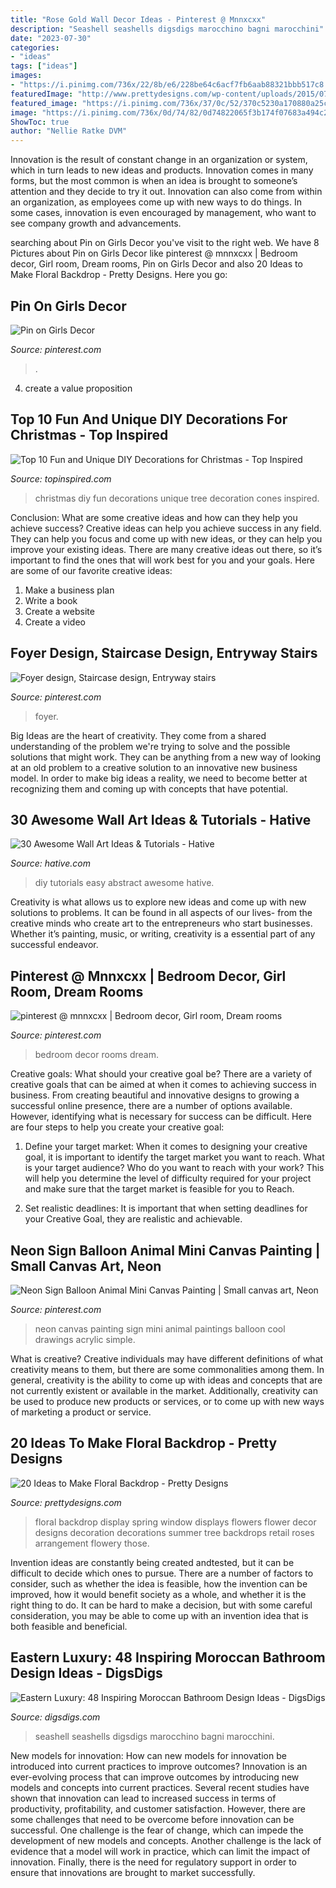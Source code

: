 ```yaml
---
title: "Rose Gold Wall Decor Ideas - Pinterest @ Mnnxcxx"
description: "Seashell seashells digsdigs marocchino bagni marocchini"
date: "2023-07-30"
categories:
- "ideas"
tags: ["ideas"]
images:
- "https://i.pinimg.com/736x/22/8b/e6/228be64c6acf7fb6aab88321bbb517c8.jpg"
featuredImage: "http://www.prettydesigns.com/wp-content/uploads/2015/07/20-ideas-to-make-floral-backdrop8.jpg"
featured_image: "https://i.pinimg.com/736x/37/0c/52/370c5230a170880a25cdefc86f479cba.jpg"
image: "https://i.pinimg.com/736x/0d/74/82/0d74822065f3b174f07683a494c21aed.jpg"
ShowToc: true
author: "Nellie Ratke DVM"
---
```



Innovation is the result of constant change in an organization or system, which in turn leads to new ideas and products. Innovation comes in many forms, but the most common is when an idea is brought to someone’s attention and they decide to try it out. Innovation can also come from within an organization, as employees come up with new ways to do things. In some cases, innovation is even encouraged by management, who want to see company growth and advancements.

	

		
searching about Pin on Girls Decor you've visit to the right web. We have 8 Pictures about Pin on Girls Decor like pinterest @ mnnxcxx | Bedroom decor, Girl room, Dream rooms, Pin on Girls Decor and also 20 Ideas to Make Floral Backdrop - Pretty Designs. Here you go:
		
    
## Pin On Girls Decor

<img loading=lazy src="https://i.pinimg.com/736x/64/b3/1e/64b31ecf2024ab73bef0810ea142ea2d.jpg" onerror="this.onerror=null;this.src='https://tse1.mm.bing.net/th?id=OIP.aXjut6AZZzfNjyAA2C9L4AHaNL&amp;pid=15.1';" alt="Pin on Girls Decor">

_Source: pinterest.com_

>. 

	

4. create a value proposition 

    
## Top 10 Fun And Unique DIY Decorations For Christmas - Top Inspired

<img loading=lazy src="https://www.topinspired.com/wp-content/uploads/2013/11/diy-fun-unique-christmas-decoration_01.jpg" onerror="this.onerror=null;this.src='https://tse4.mm.bing.net/th?id=OIP.1XQzyHYZjsJph3ReqDbV8QHaKy&amp;pid=15.1';" alt="Top 10 Fun and Unique DIY Decorations for Christmas - Top Inspired">

_Source: topinspired.com_

>christmas diy fun decorations unique tree decoration cones inspired. 

	

Conclusion: What are some creative ideas and how can they help you achieve success?
Creative ideas can help you achieve success in any field. They can help you focus and come up with new ideas, or they can help you improve your existing ideas. There are many creative ideas out there, so it’s important to find the ones that will work best for you and your goals. Here are some of our favorite creative ideas: 
1. Make a business plan 
2. Write a book 
3. Create a website 
4. Create a video 

    
## Foyer Design, Staircase Design, Entryway Stairs

<img loading=lazy src="https://i.pinimg.com/736x/37/0c/52/370c5230a170880a25cdefc86f479cba.jpg" onerror="this.onerror=null;this.src='https://tse1.mm.bing.net/th?id=OIP.K32klFUoBq7_UFUjcdpEtAHaKE&amp;pid=15.1';" alt="Foyer design, Staircase design, Entryway stairs">

_Source: pinterest.com_

>foyer. 

	

Big Ideas are the heart of creativity. They come from a shared understanding of the problem we're trying to solve and the possible solutions that might work. They can be anything from a new way of looking at an old problem to a creative solution to an innovative new business model. In order to make big ideas a reality, we need to become better at recognizing them and coming up with concepts that have potential.

    
## 30 Awesome Wall Art Ideas &amp; Tutorials - Hative

<img loading=lazy src="https://hative.com/wp-content/uploads/2015/12/wall-art-ideas-tutorials/12-wall-art-ideas-tutorials.jpg" onerror="this.onerror=null;this.src='https://tse2.mm.bing.net/th?id=OIP.9FNhOr3n7DteDJ8IyYgLMQHaLG&amp;pid=15.1';" alt="30 Awesome Wall Art Ideas &amp; Tutorials - Hative">

_Source: hative.com_

>diy tutorials easy abstract awesome hative. 

	

Creativity is what allows us to explore new ideas and come up with new solutions to problems. It can be found in all aspects of our lives- from the creative minds who create art to the entrepreneurs who start businesses. Whether it’s painting, music, or writing, creativity is a essential part of any successful endeavor.

    
## Pinterest @ Mnnxcxx | Bedroom Decor, Girl Room, Dream Rooms

<img loading=lazy src="https://i.pinimg.com/736x/22/8b/e6/228be64c6acf7fb6aab88321bbb517c8.jpg" onerror="this.onerror=null;this.src='https://tse3.mm.bing.net/th?id=OIP.DVaOGvfXuTwjYr_6AK2dbQHaMV&amp;pid=15.1';" alt="pinterest @ mnnxcxx | Bedroom decor, Girl room, Dream rooms">

_Source: pinterest.com_

>bedroom decor rooms dream. 

	

Creative goals: What should your creative goal be?
There are a variety of creative goals that can be aimed at when it comes to achieving success in business. From creating beautiful and innovative designs to growing a successful online presence, there are a number of options available. However, identifying what is necessary for success can be difficult. Here are four steps to help you create your creative goal:
1. Define your target market: When it comes to designing your creative goal, it is important to identify the target market you want to reach. What is your target audience? Who do you want to reach with your work? This will help you determine the level of difficulty required for your project and make sure that the target market is feasible for you to Reach.

2. Set realistic deadlines: It is important that when setting deadlines for your Creative Goal, they are realistic and achievable.

    
## Neon Sign Balloon Animal Mini Canvas Painting | Small Canvas Art, Neon

<img loading=lazy src="https://i.pinimg.com/736x/0d/74/82/0d74822065f3b174f07683a494c21aed.jpg" onerror="this.onerror=null;this.src='https://tse3.mm.bing.net/th?id=OIP.AjID9ArdlsqNXD6A2nbq0gHaJ3&amp;pid=15.1';" alt="Neon Sign Balloon Animal Mini Canvas Painting | Small canvas art, Neon">

_Source: pinterest.com_

>neon canvas painting sign mini animal paintings balloon cool drawings acrylic simple. 

	

What is creative?
Creative individuals may have different definitions of what creativity means to them, but there are some commonalities among them. In general, creativity is the ability to come up with ideas and concepts that are not currently existent or available in the market. Additionally, creativity can be used to produce new products or services, or to come up with new ways of marketing a product or service.

    
## 20 Ideas To Make Floral Backdrop - Pretty Designs

<img loading=lazy src="http://www.prettydesigns.com/wp-content/uploads/2015/07/20-ideas-to-make-floral-backdrop8.jpg" onerror="this.onerror=null;this.src='https://tse3.mm.bing.net/th?id=OIP.JEzpeY9e4OuUtpWpAP6CpAHaLH&amp;pid=15.1';" alt="20 Ideas to Make Floral Backdrop - Pretty Designs">

_Source: prettydesigns.com_

>floral backdrop display spring window displays flowers flower decor designs decoration decorations summer tree backdrops retail roses arrangement flowery those. 

	

Invention ideas are constantly being created andtested, but it can be difficult to decide which ones to pursue. There are a number of factors to consider, such as whether the idea is feasible, how the invention can be improved, how it would benefit society as a whole, and whether it is the right thing to do. It can be hard to make a decision, but with some careful consideration, you may be able to come up with an invention idea that is both feasible and beneficial.

    
## Eastern Luxury: 48 Inspiring Moroccan Bathroom Design Ideas - DigsDigs

<img loading=lazy src="https://www.digsdigs.com/photos/inspiring-moroccan-bathrooms-38-554x828.jpg" onerror="this.onerror=null;this.src='https://tse1.mm.bing.net/th?id=OIP.ztFj5iANwtjhbKZRf8cGYwHaLE&amp;pid=15.1';" alt="Eastern Luxury: 48 Inspiring Moroccan Bathroom Design Ideas - DigsDigs">

_Source: digsdigs.com_

>seashell seashells digsdigs marocchino bagni marocchini. 

	

New models for innovation: How can new models for innovation be introduced into current practices to improve outcomes?
Innovation is an ever-evolving process that can improve outcomes by introducing new models and concepts into current practices. Several recent studies have shown that innovation can lead to increased success in terms of productivity, profitability, and customer satisfaction. However, there are some challenges that need to be overcome before innovation can be successful. One challenge is the fear of change, which can impede the development of new models and concepts. Another challenge is the lack of evidence that a model will work in practice, which can limit the impact of innovation. Finally, there is the need for regulatory support in order to ensure that innovations are brought to market successfully.

